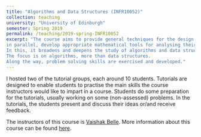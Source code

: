 ```yaml
---
title: "Algorithms and Data Structures (INFR10052)"
collection: teaching
university: "University of Edinburgh"
semester: Spring 2019
permalink: /teaching/2019-spring-INFR10052
excerpt: "The course aims to provide general techniques for the design of efficient algorithms and, 
in parallel, develop appropriate mathematical tools for analysing their performance. 
In this, it broadens and deepens the study of algorithms and data structures initiated in INF2. 
The focus is on algorithms, more than data structures. 
Along the way, problem solving skills are exercised and developed."
---
```


I hosted two of the tutorial groups, each around 10 students.
Tutorials are designed to enable students to practise the main skills the course
instructors would like to impart in a course. 
Students do some preparation for the tutorials, usually working on some (non-assessed) problems. 
In the tutorials, the students present and discuss their ideas or/and receive feedback.

The instructors of this course is 
[Vaishak Belle](https://homepages.inf.ed.ac.uk/rmayr/).
More information about this course can be found [here](http://www.drps.ed.ac.uk/18-19/dpt/cxinfr10052.htm).
